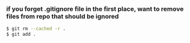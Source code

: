 ### if you forget .gitignore file in the first place, want to remove files from repo that should be ignored
```sh
$ git rm --cached -r .  
$ git add .
```
